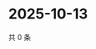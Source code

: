 # 2025-10-13

共 0 条

<!-- BEGIN ZHIHUQUESTIONS -->
<!-- 最后更新时间 Mon Oct 13 2025 14:18:43 GMT+0800 (China Standard Time) -->

<!-- END ZHIHUQUESTIONS -->
